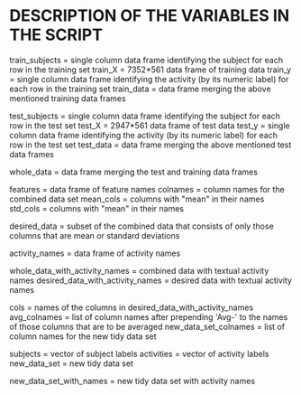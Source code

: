 DESCRIPTION OF THE VARIABLES IN THE SCRIPT
======================
train_subjects = single column data frame identifying the subject for each row in the training set
train_X = 7352*561 data frame of training data 
train_y = single column data frame identifying the activity (by its numeric label) for each row in the training set
train_data = data frame merging the above mentioned training data frames


test_subjects = single column data frame identifying the subject for each row in the test set
test_X = 2947*561 data frame of test data
test_y = single column data frame identifying the activity (by its numeric label) for each row in the test set
test_data = data frame merging the above mentioned test data frames

whole_data = data frame merging the test and training data frames

features = data frame of feature names
colnames = column names for the combined data set
mean_cols = columns with "mean" in their names
std_cols = columns with "mean" in their names

desired_data = subset of the combined data that consists of only those columns that are mean or standard deviations

activity_names = data frame of activity names

whole_data_with_activity_names = combined data with textual activity names
desired_data_with_activity_names = desired data with textual activity names

cols = names of the columns in desired_data_with_activity_names
avg_colnames = list of column names after prepending 'Avg-' to the names of those columns that are to be averaged
new_data_set_colnames = list of column names for the new tidy data set


subjects = vector of subject labels
activities = vector of activity labels
new_data_set = new tidy data set


new_data_set_with_names = new tidy data set with activity names

